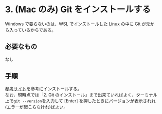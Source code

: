# 3. (Mac のみ) Git をインストールする

Windows で要らないのは、WSL でインストールした Linux の中に Git が元から入っているからである。

## 必要なもの

なし

## 手順

[参考サイト](https://prog-8.com/docs/git-env)を参考にインストールする。  
なお、現時点では「2. Git のインストール」まで出来ていればよく、ターミナル上で`git --version`を入力して [Enter] を押したときにバージョンが表示されれ(エラーが起こらなけれ)ばよい。
